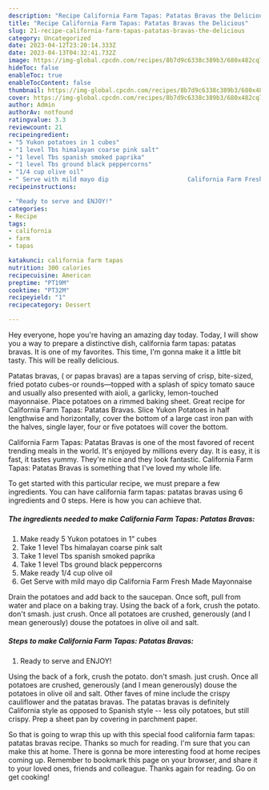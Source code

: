 ```yaml
---
description: "Recipe California Farm Tapas: Patatas Bravas the Delicious"
title: "Recipe California Farm Tapas: Patatas Bravas the Delicious"
slug: 21-recipe-california-farm-tapas-patatas-bravas-the-delicious
category: Uncategorized
date: 2023-04-12T23:20:14.333Z
date: 2023-04-13T04:32:41.732Z
image: https://img-global.cpcdn.com/recipes/8b7d9c6338c389b3/680x482cq70/california-farm-tapas-patatas-bravas-recipe-main-photo.jpg
hideToc: false
enableToc: true
enableTocContent: false
thumbnail: https://img-global.cpcdn.com/recipes/8b7d9c6338c389b3/680x482cq70/california-farm-tapas-patatas-bravas-recipe-main-photo.jpg
cover: https://img-global.cpcdn.com/recipes/8b7d9c6338c389b3/680x482cq70/california-farm-tapas-patatas-bravas-recipe-main-photo.jpg
author: Admin
authorAv: notfound
ratingvalue: 3.3
reviewcount: 21
recipeingredient:
- "5 Yukon potatoes in 1 cubes"
- "1 level Tbs himalayan coarse pink salt"
- "1 level Tbs spanish smoked paprika"
- "1 level Tbs ground black peppercorns"
- "1/4 cup olive oil"
- " Serve with mild mayo dip                      California Farm Fresh Made Mayonnaise"
recipeinstructions:

- "Ready to serve and ENJOY!"
categories:
- Recipe
tags:
- california
- farm
- tapas

katakunci: california farm tapas 
nutrition: 300 calories
recipecuisine: American
preptime: "PT19M"
cooktime: "PT32M"
recipeyield: "1"
recipecategory: Dessert

---
```



Hey everyone, hope you're having an amazing day today. Today, I will show you a way to prepare a distinctive dish, california farm tapas: patatas bravas. It is one of my favorites. This time, I'm gonna make it a little bit tasty. This will be really delicious.

Patatas bravas, ( or papas bravas) are a tapas serving of crisp, bite-sized, fried potato cubes-or rounds—topped with a splash of spicy tomato sauce and usually also presented with aioli, a garlicky, lemon-touched mayonnaise. Place potatoes on a rimmed baking sheet. Great recipe for California Farm Tapas: Patatas Bravas. Slice Yukon Potatoes in half lengthwise and horizontally, cover the bottom of a large cast iron pan with the halves, single layer, four or five potatoes will cover the bottom.

California Farm Tapas: Patatas Bravas is one of the most favored of recent trending meals in the world. It's enjoyed by millions every day. It is easy, it is fast, it tastes yummy. They're nice and they look fantastic. California Farm Tapas: Patatas Bravas is something that I've loved my whole life.


To get started with this particular recipe, we must prepare a few ingredients. You can have california farm tapas: patatas bravas using 6 ingredients and 0 steps. Here is how you can achieve that.

<!--inarticleads1-->

##### The ingredients needed to make California Farm Tapas: Patatas Bravas:

1. Make ready 5 Yukon potatoes in 1” cubes
1. Take 1 level Tbs himalayan coarse pink salt
1. Take 1 level Tbs spanish smoked paprika
1. Take 1 level Tbs ground black peppercorns
1. Make ready 1/4 cup olive oil
1. Get  Serve with mild mayo dip                      California Farm Fresh Made Mayonnaise


Drain the potatoes and add back to the saucepan. Once soft, pull from water and place on a baking tray. Using the back of a fork, crush the potato. don&#39;t smash. just crush. Once all potatoes are crushed, generously (and I mean generously) douse the potatoes in olive oil and salt. 

<!--inarticleads2-->

##### Steps to make California Farm Tapas: Patatas Bravas:


1. Ready to serve and ENJOY!

Using the back of a fork, crush the potato. don&#39;t smash. just crush. Once all potatoes are crushed, generously (and I mean generously) douse the potatoes in olive oil and salt. Other faves of mine include the crispy cauliflower and the patatas bravas. The patatas bravas is definitely California style as opposed to Spanish style -- less oily potatoes, but still crispy. Prep a sheet pan by covering in parchment paper. 

So that is going to wrap this up with this special food california farm tapas: patatas bravas recipe. Thanks so much for reading. I'm sure that you can make this at home. There is gonna be more interesting food at home recipes coming up. Remember to bookmark this page on your browser, and share it to your loved ones, friends and colleague. Thanks again for reading. Go on get cooking!
